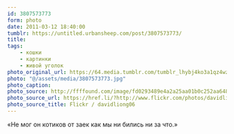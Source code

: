 ```yaml
---
id: 3807573773
form: photo
date: 2011-03-12 18:40:00
tumblr: https://untitled.urbansheep.com/post/3807573773/
title:
tags:
    - кошки
    - картинки
    - живой уголок
photo_original_url: https://64.media.tumblr.com/tumblr_lhybj4ko3a1qz4wzio1_r1_1280.jpg
photo: "@/assets/media/3807573773.jpg"
photo_caption:
photo_source: http://ffffound.com/image/fd0293489e4a2a25aa01b0c252aa6483fc1cd24c
photo_source_url: https://href.li/?http://www.flickr.com/photos/davidliong06/334044428/
photo_source_title: Flickr / davidliong06
---
```


<p>«Не мог он котиков от заек как мы ни бились ни за что.»</p>
